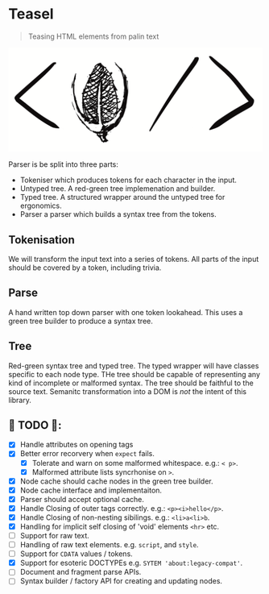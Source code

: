 # Teasel

> Teasing HTML elements from palin text

![Logo](assets/logo.png)

Parser is be split into three parts:

 * Tokeniser which produces tokens for each character in the input.
 * Untyped tree. A red-green tree implemenation and builder.
 * Typed tree. A structured wrapper around the untyped tree for ergonomics.
 * Parser a parser which builds a syntax tree from the tokens.

## Tokenisation

We will transform the input text into a series of tokens. All parts of the input
should be covered by a token, including trivia.

## Parse

A hand written top down parser with one token lookahead. This uses a green tree
builder to produce a syntax tree.

## Tree

Red-green syntax tree and typed tree. The typed wrapper will have classes
specific to each node type. THe tree should be capable of representing any kind
of incomplete or malformed syntax. The tree should be faithful to the source
text. Semanitc transformation into a DOM is _not_ the intent of this library.

## 🐲 TODO 🐲:

 * [x] Handle attributes on opening tags
 * [x] Better error recorvery when `expect` fails.
   * [x] Tolerate and warn on some malformed whitespace. e.g.: `< p>`.
   * [x] Malformed attribute lists syncrhonise on `>`.
 * [x] Node cache should cache nodes in the green tree builder.
  * [x] Node cache interface and implementaiton.
  * [x] Parser should accept optional cache.
 * [x] Handle Closing of outer tags correctly. e.g.: `<p><i>hello</p>`.
 * [x] Handle Closing of non-nesting sibilings. e.g.: `<li>a<li>b`.
 * [x] Handling for implicit self closing of 'void' elements `<hr>` etc.
 * [ ] Support for raw text.
  * [ ] Handling of raw text elements. e.g. `script`, and `style`.
  * [ ] Support for `CDATA` values / tokens.
 * [x] Support for esoteric DOCTYPEs e.g. `SYTEM 'about:legacy-compat'`.
 * [ ] Document and fragment parse APIs.
 * [ ] Syntax builder / factory API for creating and updating nodes.
